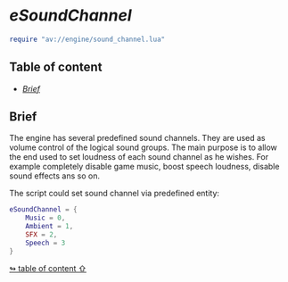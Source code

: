 # _eSoundChannel_

```lua
require "av://engine/sound_channel.lua"
```

## <a id="table-of-content">Table of content</a>

- [_Brief_](#brief)

## <a id="brief">Brief</a>

The engine has several predefined sound channels. They are used as volume control of the logical sound groups. The main purpose is to allow the end used to set loudness of each sound channel as he wishes. For example completely disable game music, boost speech loudness, disable sound effects ans so on.

The script could set sound channel via predefined entity:

```lua
eSoundChannel = {
    Music = 0,
    Ambient = 1,
    SFX = 2,
    Speech = 3
}
```

[↬ table of content ⇧](#table-of-content)
